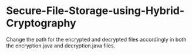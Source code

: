 # Secure-File-Storage-using-Hybrid-Cryptography

Change the path for the encrypted and decrypted files accordingly in both the encryption.java and decryption.java files.
